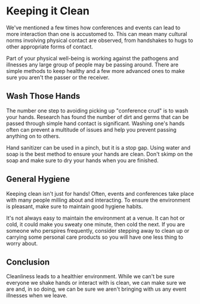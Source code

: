 # Keeping it Clean

We've mentioned a few times how conferences and events can lead to more interaction than one is accustomed to. This can mean many cultural norms involving physical contact are observed, from handshakes to hugs to other appropriate forms of contact.

Part of your physical well-being is working against the pathogens and illnesses any large group of people may be passing around. There are simple methods to keep healthy and a few more advanced ones to make sure you aren't the passer or the receiver.

## Wash Those Hands

The number one step to avoiding picking up "conference crud" is to wash your hands. Research has found the number of dirt and germs that can be passed through simple hand contact is significant. Washing one's hands often can prevent a multitude of issues and help you prevent passing anything on to others.

Hand sanitizer can be used in a pinch, but it is a stop gap. Using water and soap is the best method to ensure your hands are clean. Don't skimp on the soap and make sure to dry your hands when you are finished.

## General Hygiene

Keeping clean isn't just for hands! Often, events and conferences take place with many people milling about and interacting. To ensure the environment is pleasant, make sure to maintain good hygiene habits.

It's not always easy to maintain the environment at a venue. It can hot or cold, it could make you sweaty one minute, then cold the next. If you are someone who perspires frequently, consider stepping away to clean up or carrying some personal care products so you will have one less thing to worry about.

## Conclusion

Cleanliness leads to a healthier environment. While we can't be sure everyone we shake hands or interact with is clean, we can make sure we are and, in so doing, we can be sure we aren't bringing with us any event illnesses when we leave.
